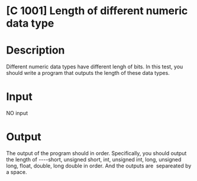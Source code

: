 # [C 1001] Length of different numeric data type

# Description

Different numeric data types have different lengh of bits. In this test, you should write a program that outputs the length of these data types.

# Input

NO input

# Output

The output of the program should in order. Specifically, you should output the length of ----short, unsigned short, int, unsigned int, long, unsigned long, float, double, long double in order. And the outputs are  separeated by a space.
